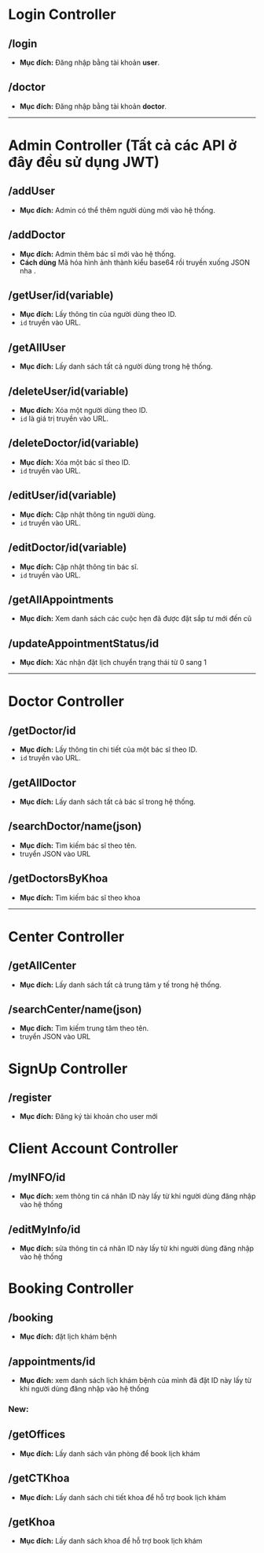 
# Login Controller  
## /login  
- **Mục đích:** Đăng nhập bằng tài khoản **user**.  
## /doctor  
- **Mục đích:** Đăng nhập bằng tài khoản **doctor**.  
---
# Admin Controller (Tất cả các API ở đây đều sử dụng JWT)
## /addUser  
- **Mục đích:** Admin có thể thêm người dùng mới vào hệ thống.  
## /addDoctor  
- **Mục đích:** Admin thêm bác sĩ mới vào hệ thống.  
- **Cách dùng** Mã hóa hình ảnh thành kiểu base64 rồi truyền xuống JSON nha .  


## /getUser/id(variable)  
- **Mục đích:** Lấy thông tin của người dùng theo ID.  
- `id` truyền vào URL.  
## /getAllUser  
- **Mục đích:** Lấy danh sách tất cả người dùng trong hệ thống.  
## /deleteUser/id(variable)  
- **Mục đích:** Xóa một người dùng theo ID.  
- `id` là giá trị truyền vào URL.  
## /deleteDoctor/id(variable)  
- **Mục đích:** Xóa một bác sĩ theo ID.  
- `id` truyền vào URL.  
## /editUser/id(variable)  
- **Mục đích:** Cập nhật thông tin người dùng.  
- `id` truyền vào URL.  
## /editDoctor/id(variable)  
- **Mục đích:** Cập nhật thông tin bác sĩ.  
- `id` truyền vào URL.  
## /getAllAppointments
- **Mục đích:** Xem danh sách các cuộc hẹn đã được đặt sắp tư mới đến cũ
## /updateAppointmentStatus/id
- **Mục đích:** Xác nhận đặt lịch chuyển trạng thái từ 0 sang 1
---
# Doctor Controller  
## /getDoctor/id  
- **Mục đích:** Lấy thông tin chi tiết của một bác sĩ theo ID.  
- `id` truyền vào URL.  
## /getAllDoctor  
- **Mục đích:** Lấy danh sách tất cả bác sĩ trong hệ thống.  
## /searchDoctor/name(json)  
- **Mục đích:** Tìm kiếm bác sĩ theo tên.  
- truyển JSON vào URL 
## /getDoctorsByKhoa
- **Mục đích:** Tìm kiếm bác sĩ theo khoa
---
# Center Controller  
## /getAllCenter  
- **Mục đích:** Lấy danh sách tất cả trung tâm y tế trong hệ thống.   
## /searchCenter/name(json)  
- **Mục đích:** Tìm kiếm trung tâm theo tên.  
- truyển JSON vào URL 

# SignUp Controller  
## /register
- **Mục đích:** Đăng ký tài khoản cho user mới
# Client Account Controller 
##  /myINFO/id
- **Mục đích:** xem thông tin cá nhân ID này lấy từ khi người dùng đăng nhập vào hệ thống 
## /editMyInfo/id
- **Mục đích:** sửa thông tin cá nhân ID này lấy từ khi người dùng đăng nhập vào hệ thống 
# Booking Controller  
## /booking
- **Mục đích:** đặt lịch khám bệnh 
## /appointments/id
- **Mục đích:** xem danh sách lịch khám bệnh của mình đã đặt ID này lấy từ khi người dùng đăng nhập vào hệ thống 
### New: 
## /getOffices
- **Mục đích:** Lấy danh sách văn phòng để book lịch khám
## /getCTKhoa
- **Mục đích:** Lấy danh sách chi tiết khoa để hỗ trợ book lịch khám
## /getKhoa
- **Mục đích:** Lấy danh sách khoa để hỗ trợ book lịch khám
